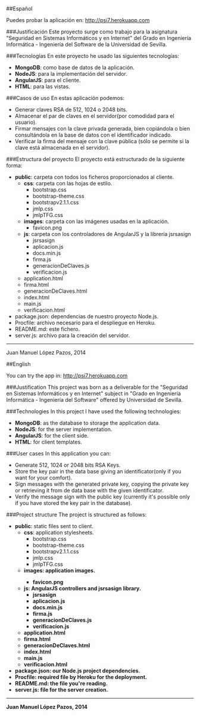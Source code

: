 ##Español

Puedes probar la aplicación en: http://psi7.herokuapp.com

###Justificación
Este proyecto surge como trabajo para la asignatura "Seguridad en Sistemas Informáticos y en Internet" del Grado en Ingeniería Informática - Ingeniería del Software de la Universidad de Sevilla.

###Tecnologías
En este proyecto he usado las siguientes tecnologías: 

* <b>MongoDB</b>: como base de datos de la aplicación.
* <b>NodeJS</b>: para la implementación del servidor.
* <b>AngularJS</b>: para el cliente.
* <b>HTML</b>: para las vistas.

###Casos de uso
En estas aplicación podemos:

* Generar claves RSA de 512, 1024 o 2048 bits.
* Almacenar el par de claves en el servidor(por comodidad para el usuario).
* Firmar mensajes con la clave privada generada, bien copiándola o bien consultándola en la base de datos con el identificador indicado.
* Verificar la firma del mensaje con la clave pública (sólo se permite si la clave está almacenada en el servidor).

###Estructura del proyecto
El proyecto está estructurado de la siguiente forma:

* <b>public</b>: carpeta con todos los ficheros proporcionados al cliente.
  * <b>css</b>: carpeta con las hojas de estilo.
    * bootstrap.css
	* bootstrap-theme.css
	* bootstrapv2.1.1.css
	* jmlp.css
	* jmlpTFG.css
  * <b>images</b>: carpeta con las imágenes usadas en la aplicación.
    * favicon.png
  * <b>js</b>: carpeta con los controladores de AngularJS y la librería jsrsasign
    * jsrsasign
	* aplicacion.js
	* docs.min.js
	* firma.js
	* generacionDeClaves.js
	* verificacion.js
  * application.html
  * firma.html
  * generacionDeClaves.html
  * index.html
  * main.js
  * verificacion.html
* package.json: dependencias de nuestro proyecto Node.js.
* Procfile: archivo necesario para el despliegue en Heroku.
* README.md: este fichero.
* server.js: archivo para la creación del servidor.
	
_____________________________________________________________________________________________

Juan Manuel López Pazos, 2014

##English

You can try the app in: http://psi7.herokuapp.com

###Justification
This project was born as a deliverable for the "Seguridad en Sistemas Informáticos y en Internet" subject in "Grado en Ingeniería Informática - Ingeniería del Software" offered by Universidad de Sevilla.

###Technologies
In this project I have used the following technologies: 

* <b>MongoDB</b>: as the database to storage the application data.
* <b>NodeJS</b>: for the server implementation.
* <b>AngularJS</b>: for the client side.
* <b>HTML</b>: for client templates.

###User cases
In this application you can:

* Generate 512, 1024 or 2048 bits RSA Keys.
* Store the key pair in the data base giving an identificator(only if you want for your comfort).
* Sign messages with the generated private key, copying the private key or retrieving it from de data base with the given identificator.
* Verify the message sign with the public key (currently it's possible only if you have stored the key pair in the database).

###Project structure
The project is structured as follows:

* <b>public</b>: static files sent to client.
  * <b>css</b>: application stylesheets.
    * bootstrap.css
	* bootstrap-theme.css
	* bootstrapv2.1.1.css
	* jmlp.css
	* jmlpTFG.css
  * <b>images<b/>: application images.
    * favicon.png
  * <b>js</b>: AngularJS controllers and jsrsasign library.
    * jsrsasign
	* aplicacion.js
	* docs.min.js
	* firma.js
	* generacionDeClaves.js
	* verificacion.js
  * application.html
  * firma.html
  * generacionDeClaves.html
  * index.html
  * main.js
  * verificacion.html
* package.json: our Node.js project dependencies.
* Procfile: required file by Heroku for the deployment.
* README.md: the file you're reading.
* server.js: file for the server creation.

_____________________________________________________________________________________________

Juan Manuel López Pazos, 2014